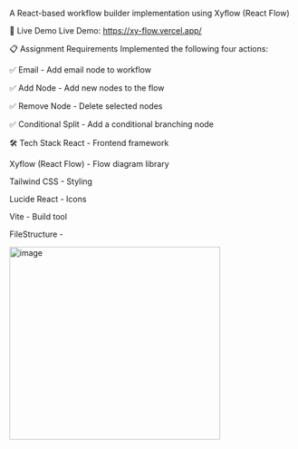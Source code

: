 A React-based workflow builder implementation using Xyflow (React Flow)

🚀 Live Demo
Live Demo: https://xy-flow.vercel.app/

📋 Assignment Requirements
Implemented the following four actions:

✅ Email - Add email node to workflow

✅ Add Node - Add new nodes to the flow

✅ Remove Node - Delete selected nodes

✅ Conditional Split - Add a conditional branching node

🛠️ Tech Stack
React - Frontend framework

Xyflow (React Flow) - Flow diagram library

Tailwind CSS - Styling

Lucide React - Icons

Vite - Build tool

FileStructure -

<img width="372" height="340" alt="image" src="https://github.com/user-attachments/assets/a6c3fb9e-9966-469e-a31f-449cc3d0803d" />


